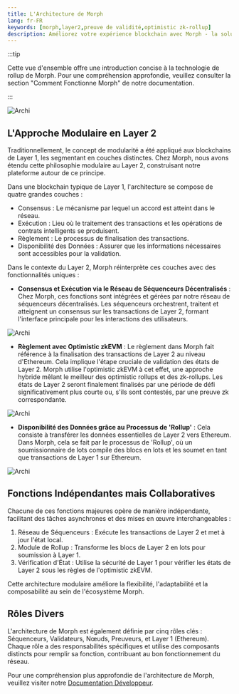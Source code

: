 ```yaml
---
title: L'Architecture de Morph
lang: fr-FR
keywords: [morph,layer2,preuve de validité,optimistic zk-rollup]
description: Améliorez votre expérience blockchain avec Morph - la solution optimistic zk-rollup sécurisée, décentralisée et performante. Essayez-le maintenant !
---
```


:::tip

Cette vue d'ensemble offre une introduction concise à la technologie de rollup de Morph. Pour une compréhension approfondie, veuillez consulter la section "Comment Fonctionne Morph" de notre documentation.

:::

![Archi](../../assets/docs/about/architecture/archi.png)

## L'Approche Modulaire en Layer 2

Traditionnellement, le concept de modularité a été appliqué aux blockchains de Layer 1, les segmentant en couches distinctes. Chez Morph, nous avons étendu cette philosophie modulaire au Layer 2, construisant notre plateforme autour de ce principe.

Dans une blockchain typique de Layer 1, l'architecture se compose de quatre grandes couches :
- Consensus : Le mécanisme par lequel un accord est atteint dans le réseau.
- Exécution : Lieu où le traitement des transactions et les opérations de contrats intelligents se produisent.
- Règlement : Le processus de finalisation des transactions.
- Disponibilité des Données : Assurer que les informations nécessaires sont accessibles pour la validation.

Dans le contexte du Layer 2, Morph réinterprète ces couches avec des fonctionnalités uniques :

- **Consensus et Exécution via le Réseau de Séquenceurs Décentralisés** : Chez Morph, ces fonctions sont intégrées et gérées par notre réseau de séquenceurs décentralisés. Les séquenceurs orchestrent, traitent et atteignent un consensus sur les transactions de Layer 2, formant l'interface principale pour les interactions des utilisateurs.

![Archi](../../assets/docs/about/overview/seq1.png)

- **Règlement avec Optimistic zkEVM** : Le règlement dans Morph fait référence à la finalisation des transactions de Layer 2 au niveau d'Ethereum. Cela implique l'étape cruciale de validation des états de Layer 2. Morph utilise l'optimistic zkEVM à cet effet, une approche hybride mêlant le meilleur des optimistic rollups et des zk-rollups. Les états de Layer 2 seront finalement finalisés par une période de défi significativement plus courte ou, s'ils sont contestés, par une preuve zk correspondante.

![Archi](../../assets/docs/about/overview/opzk.png)

- **Disponibilité des Données grâce au Processus de 'Rollup'** : Cela consiste à transférer les données essentielles de Layer 2 vers Ethereum. Dans Morph, cela se fait par le processus de 'Rollup', où un soumissionnaire de lots compile des blocs en lots et les soumet en tant que transactions de Layer 1 sur Ethereum.

![Archi](../../assets/docs/about/architecture/rollup.png)

## Fonctions Indépendantes mais Collaboratives

Chacune de ces fonctions majeures opère de manière indépendante, facilitant des tâches asynchrones et des mises en œuvre interchangeables :
1. Réseau de Séquenceurs : Exécute les transactions de Layer 2 et met à jour l'état local.
2. Module de Rollup : Transforme les blocs de Layer 2 en lots pour soumission à Layer 1.
3. Vérification d'État : Utilise la sécurité de Layer 1 pour vérifier les états de Layer 2 sous les règles de l'optimistic zkEVM.

Cette architecture modulaire améliore la flexibilité, l'adaptabilité et la composabilité au sein de l'écosystème Morph.

## Rôles Divers

L'architecture de Morph est également définie par cinq rôles clés : Séquenceurs, Validateurs, Nœuds, Preuveurs, et Layer 1 (Ethereum). Chaque rôle a des responsabilités spécifiques et utilise des composants distincts pour remplir sa fonction, contribuant au bon fonctionnement du réseau.

Pour une compréhension plus approfondie de l'architecture de Morph, veuillez visiter notre [Documentation Développeur](../build-on-morph/0-developer-navigation-page.md).
